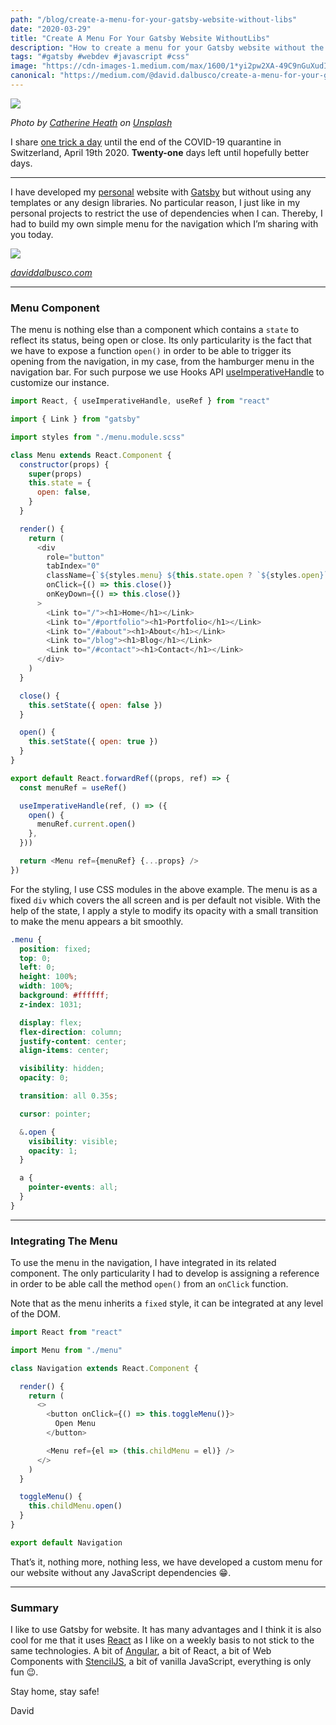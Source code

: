 ```yaml
---
path: "/blog/create-a-menu-for-your-gatsby-website-without-libs"
date: "2020-03-29"
title: "Create A Menu For Your Gatsby Website WithoutLibs"
description: "How to create a menu for your Gatsby website without the use of any libraries or dependencies"
tags: "#gatsby #webdev #javascript #css"
image: "https://cdn-images-1.medium.com/max/1600/1*yi2pw2XA-49C9nGuXudI1A.png"
canonical: "https://medium.com/@david.dalbusco/create-a-menu-for-your-gatsby-website-without-libs-b7eb3a563fd2"
---
```


![](https://cdn-images-1.medium.com/max/1600/1*yi2pw2XA-49C9nGuXudI1A.png)

*Photo by [Catherine Heath](https://unsplash.com/@catherineheath?utm_source=unsplash&utm_medium=referral&utm_content=creditCopyText) on [Unsplash](https://unsplash.com/s/photos/menu?utm_source=unsplash&utm_medium=referral&utm_content=creditCopyText)*

I share [one trick a day](https://daviddalbusco.com/blog/how-to-call-the-service-worker-from-the-web-app-context) until the end of the COVID-19 quarantine in Switzerland, April 19th 2020. **Twenty-one** days left until hopefully better days.

*****

I have developed my [personal](https://daviddalbusco.com) website with [Gatsby](https://www.gatsbyjs.org) but without using any templates or any design libraries. No particular reason, I just like in my personal projects to restrict the use of dependencies when I can. Thereby, I had to build my own simple menu for the navigation which I’m sharing with you today.

![](https://cdn-images-1.medium.com/max/1600/1*dhsTKRMX2hNVqfmaDGwaOg.gif)

*[daviddalbusco.com](https://daviddalbusco.com)*

*****

### Menu Component

The menu is nothing else than a component which contains a `state` to reflect its status, being open or close. Its only particularity is the fact that we have to expose a function `open()` in order to be able to trigger its opening from the navigation, in my case, from the hamburger menu in the navigation bar. For such purpose we use Hooks API [useImperativeHandle](https://reactjs.org/docs/hooks-reference.html#useimperativehandle) to customize our instance.

```javascript
import React, { useImperativeHandle, useRef } from "react"

import { Link } from "gatsby"

import styles from "./menu.module.scss"

class Menu extends React.Component {
  constructor(props) {
    super(props)
    this.state = {
      open: false,
    }
  }

  render() {
    return (
      <div
        role="button"
        tabIndex="0"
        className={`${styles.menu} ${this.state.open ? `${styles.open}` : ""}`}
        onClick={() => this.close()}
        onKeyDown={() => this.close()}
      >
        <Link to="/"><h1>Home</h1></Link>
        <Link to="/#portfolio"><h1>Portfolio</h1></Link>
        <Link to="/#about"><h1>About</h1></Link>
        <Link to="/blog"><h1>Blog</h1></Link>
        <Link to="/#contact"><h1>Contact</h1></Link>
      </div>
    )
  }

  close() {
    this.setState({ open: false })
  }

  open() {
    this.setState({ open: true })
  }
}

export default React.forwardRef((props, ref) => {
  const menuRef = useRef()

  useImperativeHandle(ref, () => ({
    open() {
      menuRef.current.open()
    },
  }))

  return <Menu ref={menuRef} {...props} />
})
```

For the styling, I use CSS modules in the above example. The menu is as a fixed `div` which covers the all screen and is per default not visible. With the help of the state, I apply a style to modify its opacity with a small transition to make the menu appears a bit smoothly.

```css
.menu {
  position: fixed;
  top: 0;
  left: 0;
  height: 100%;
  width: 100%;
  background: #ffffff;
  z-index: 1031;

  display: flex;
  flex-direction: column;
  justify-content: center;
  align-items: center;

  visibility: hidden;
  opacity: 0;

  transition: all 0.35s;

  cursor: pointer;

  &.open {
    visibility: visible;
    opacity: 1;
  }

  a {
    pointer-events: all;
  }
}
```

*****

### Integrating The Menu

To use the menu in the navigation, I have integrated in its related component. The only particularity I had to develop is assigning a reference in order to be able call the method `open()` from an `onClick` function.

Note that as the menu inherits a `fixed` style, it can be integrated at any level of the DOM.

```javascript
import React from "react"

import Menu from "./menu"

class Navigation extends React.Component {

  render() {
    return (
      <>
        <button onClick={() => this.toggleMenu()}>
          Open Menu
        </button>

        <Menu ref={el => (this.childMenu = el)} />
      </>
    )
  }

  toggleMenu() {
    this.childMenu.open()
  }
}

export default Navigation
```

That’s it, nothing more, nothing less, we have developed a custom menu for our website without any JavaScript dependencies 😁.

*****

### Summary

I like to use Gatsby for website. It has many advantages and I think it is also cool for me that it uses [React](https://reactjs.org) as I like on a weekly basis to not stick to the same technologies. A bit of [Angular](https://angular.io), a bit of React, a bit of Web Components with [StencilJS](https://stenciljs.com), a bit of vanilla JavaScript, everything is only fun 😉.

Stay home, stay safe!

David
